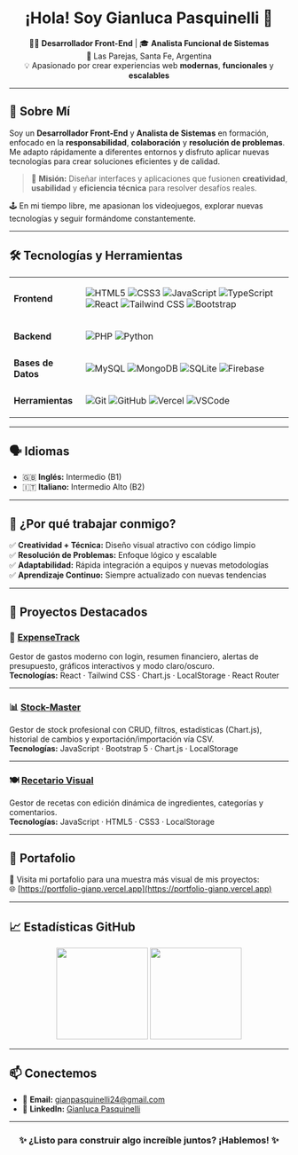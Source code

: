 <h1 align="center">¡Hola! Soy Gianluca Pasquinelli 👋</h1>

<p align="center">
  🧑‍💻 <strong>Desarrollador Front-End</strong> | 🎓 <strong>Analista Funcional de Sistemas</strong><br>
  📍 Las Parejas, Santa Fe, Argentina<br>
  💡 Apasionado por crear experiencias web <strong>modernas</strong>, <strong>funcionales</strong> y <strong>escalables</strong>
</p>

---

## 🚀 Sobre Mí

Soy un **Desarrollador Front-End** y **Analista de Sistemas** en formación, enfocado en la **responsabilidad**, **colaboración** y **resolución de problemas**. Me adapto rápidamente a diferentes entornos y disfruto aplicar nuevas tecnologías para crear soluciones eficientes y de calidad.

> 🎯 **Misión:** Diseñar interfaces y aplicaciones que fusionen **creatividad**, **usabilidad** y **eficiencia técnica** para resolver desafíos reales.

🕹️ En mi tiempo libre, me apasionan los videojuegos, explorar nuevas tecnologías y seguir formándome constantemente.

---

## 🛠️ Tecnologías y Herramientas

<table>
  <tr>
    <td><strong>Frontend</strong></td>
    <td>

![HTML5](https://img.shields.io/badge/-HTML5-E34F26?style=for-the-badge&logo=html5&logoColor=white)
![CSS3](https://img.shields.io/badge/-CSS3-1572B6?style=for-the-badge&logo=css3&logoColor=white)
![JavaScript](https://img.shields.io/badge/-JavaScript-F7DF1E?style=for-the-badge&logo=javascript&logoColor=black)
![TypeScript](https://img.shields.io/badge/-TypeScript-3178C6?style=for-the-badge&logo=typescript&logoColor=white)
![React](https://img.shields.io/badge/-React-20232A?style=for-the-badge&logo=react&logoColor=61DAFB)
![Tailwind CSS](https://img.shields.io/badge/-Tailwind-06B6D4?style=for-the-badge&logo=tailwind-css&logoColor=white)
![Bootstrap](https://img.shields.io/badge/-Bootstrap-7952B3?style=for-the-badge&logo=bootstrap&logoColor=white)

</td>
  </tr>
  <tr>
    <td><strong>Backend</strong></td>
    <td>

![PHP](https://img.shields.io/badge/-PHP-777BB4?style=for-the-badge&logo=php&logoColor=white)
![Python](https://img.shields.io/badge/-Python-3776AB?style=for-the-badge&logo=python&logoColor=white)

</td>
  </tr>
  <tr>
    <td><strong>Bases de Datos</strong></td>
    <td>

![MySQL](https://img.shields.io/badge/-MySQL-4479A1?style=for-the-badge&logo=mysql&logoColor=white)
![MongoDB](https://img.shields.io/badge/-MongoDB-4EA94B?style=for-the-badge&logo=mongodb&logoColor=white)
![SQLite](https://img.shields.io/badge/-SQLite-003B57?style=for-the-badge&logo=sqlite&logoColor=white)
![Firebase](https://img.shields.io/badge/-Firebase-FFCA28?style=for-the-badge&logo=firebase&logoColor=black)

</td>
  </tr>
  <tr>
    <td><strong>Herramientas</strong></td>
    <td>

![Git](https://img.shields.io/badge/-Git-F05032?style=for-the-badge&logo=git&logoColor=white)
![GitHub](https://img.shields.io/badge/-GitHub-181717?style=for-the-badge&logo=github&logoColor=white)
![Vercel](https://img.shields.io/badge/-Vercel-000000?style=for-the-badge&logo=vercel&logoColor=white)
![VSCode](https://img.shields.io/badge/-VSCode-007ACC?style=for-the-badge&logo=visual-studio-code&logoColor=white)

</td>
  </tr>
</table>

---

## 🗣️ Idiomas

- 🇬🇧 **Inglés:** Intermedio (B1)  
- 🇮🇹 **Italiano:** Intermedio Alto (B2)

---

## 🌟 ¿Por qué trabajar conmigo?

✅ **Creatividad + Técnica:** Diseño visual atractivo con código limpio  
✅ **Resolución de Problemas:** Enfoque lógico y escalable  
✅ **Adaptabilidad:** Rápida integración a equipos y nuevas metodologías  
✅ **Aprendizaje Continuo:** Siempre actualizado con nuevas tendencias

---

## 📌 Proyectos Destacados

### 💸 [ExpenseTrack](https://github.com/Gianp2/expense-track)
Gestor de gastos moderno con login, resumen financiero, alertas de presupuesto, gráficos interactivos y modo claro/oscuro.  
**Tecnologías:** React · Tailwind CSS · Chart.js · LocalStorage · React Router

---

### 📊 [Stock-Master](https://github.com/Gianp2/StockMaste)
Gestor de stock profesional con CRUD, filtros, estadísticas (Chart.js), historial de cambios y exportación/importación vía CSV.  
**Tecnologías:** JavaScript · Bootstrap 5 · Chart.js · LocalStorage

---

### 🍽️ [Recetario Visual](https://github.com/Gianp2/Recetario-visual)
Gestor de recetas con edición dinámica de ingredientes, categorías y comentarios.  
**Tecnologías:** JavaScript · HTML5 · CSS3 · LocalStorage

---

## 🔗 Portafolio

🔎 Visita mi portafolio para una muestra más visual de mis proyectos:  
🌐 [https://portfolio-gianp.vercel.app](https://portfolio-gianp.vercel.app)

---

## 📈 Estadísticas GitHub

<p align="center">
  <img src="https://github-readme-stats.vercel.app/api?username=Gianp2&show_icons=true&theme=radical&hide_title=true" height="165" />
  <img src="https://github-readme-stats.vercel.app/api/top-langs/?username=Gianp2&layout=compact&theme=radical" height="165" />
</p>

---

## 📫 Conectemos

- 📧 **Email:** gianpasquinelli24@gmail.com  
- 💼 **LinkedIn:** [Gianluca Pasquinelli](https://www.linkedin.com/in/gianpasquinelli)  

---

<h3 align="center">✨ ¿Listo para construir algo increíble juntos? ¡Hablemos! ✨</h3>
